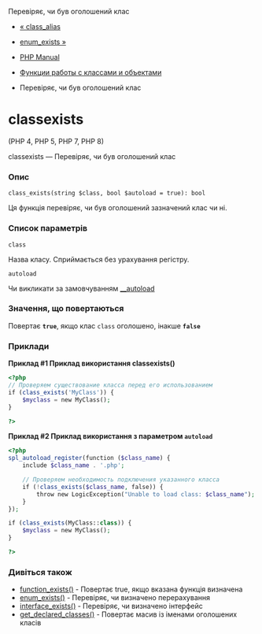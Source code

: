 Перевіряє, чи був оголошений клас

-   [« class\_alias](function.class-alias.html)
    
-   [enum\_exists »](function.enum-exists.html)
    
-   [PHP Manual](index.html)
    
-   [Функции работы с классами и объектами](ref.classobj.html)
    
-   Перевіряє, чи був оголошений клас
    

# classexists

(PHP 4, PHP 5, PHP 7, PHP 8)

classexists — Перевіряє, чи був оголошений клас

### Опис

```methodsynopsis
class_exists(string $class, bool $autoload = true): bool
```

Ця функція перевіряє, чи був оголошений зазначений клас чи ні.

### Список параметрів

`class`

Назва класу. Сприймається без урахування регістру.

`autoload`

Чи викликати за замовчуванням [\_\_autoload](language.oop5.autoload.html)

### Значення, що повертаються

Повертає **`true`**, якщо клас `class` оголошено, інакше **`false`**

### Приклади

**Приклад #1 Приклад використання **classexists()****

```php
<?php
// Проверяем существование класса перед его использованием
if (class_exists('MyClass')) {
    $myclass = new MyClass();
}

?>
```

**Приклад #2 Приклад використання з параметром `autoload`**

```php
<?php
spl_autoload_register(function ($class_name) {
    include $class_name . '.php';

    // Проверяем необходимость подключения указанного класса
    if (!class_exists($class_name, false)) {
        throw new LogicException("Unable to load class: $class_name");
    }
});

if (class_exists(MyClass::class)) {
    $myclass = new MyClass();
}

?>
```

### Дивіться також

-   [function\_exists()](function.function-exists.html) - Повертає true, якщо вказана функція визначена
-   [enum\_exists()](function.enum-exists.html) - Перевіряє, чи визначено перерахування
-   [interface\_exists()](function.interface-exists.html) - Перевіряє, чи визначено інтерфейс
-   [get\_declared\_classes()](function.get-declared-classes.html) - Повертає масив із іменами оголошених класів
